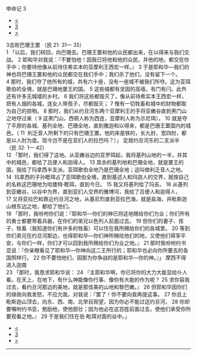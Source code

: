 ﻿





 申命记 3




* [<](bible/DEU02.md)
* [3](bible/DEU.md)
* [>](bible/DEU04.md)



 
3击败巴珊王噩 （民
21·
31—
35）  
1 「以后，我们转回，向巴珊去。巴珊王噩和他的众民都出来，在以得来与我们交战。 
2 耶和华对我说：『不要怕他！因我已将他和他的众民，并他的地，都交在你手中；你要待他像从前待住希实本的亚摩利王西宏一样。』 
3 于是耶和华—我们的神也将巴珊王噩和他的众民都交在我们手中；我们杀了他们，没有留下一个。 
4 那时，我们夺了他所有的城，共有六十座，没有一座城不被我们所夺。这为亚珥歌伯的全境，就是巴珊地噩王的国。 
5 这些城都有坚固的高墙，有门有闩。此外还有许多无城墙的乡村。 
6 我们将这些都毁灭了，像从前待希实本王西宏一样，把有人烟的各城，连女人带孩子，尽都毁灭； 
7 惟有一切牲畜和城中的财物都取为自己的掠物。 
8 那时，我们从约旦河东两个亚摩利王的手将亚嫩谷直到黑门山之地夺过来（ 
9 这黑门山，西顿人称为西连，亚摩利人称为示尼珥）， 
10 就是夺了平原的各城、基列全地、巴珊全地，直到撒迦和以得来，都是巴珊王噩国内的城邑。（ 
11  利乏音人所剩下的只有巴珊王噩。他的床是铁的，长九肘，宽四肘，都是以人肘为度。现今岂不是在亚扪人的拉巴吗？）」 定居约旦河东的二支派半 （民
32·
1—
42）  
12 「那时，我们得了这地。从亚嫩谷边的亚罗珥起，我将基列山地的一半，并其中的城邑，都给了吕便人和迦得人。 
13 其余的基列地和巴珊全地，就是噩王的国，我给了玛拿西半支派。亚珥歌伯全地乃是巴珊全地；这叫做利乏音人之地。 
14  玛拿西的子孙睚珥占了亚珥歌伯全境，直到基述人和玛迦人的交界，就按自己的名称这巴珊地为哈倭特·睚珥，直到今日。 
15 我又将基列给了玛吉。 
16 从基列到亚嫩谷，以谷中为界，直到亚扪人交界的雅博河，我给了吕便人和迦得人， 
17 又将亚拉巴和靠近约旦河之地，从基尼烈直到亚拉巴海，就是盐海，并毗斯迦山根东边之地，都给了他们。  
18 「那时，我吩咐你们说：『耶和华—你们的神已将这地赐给你们为业；你们所有的勇士都要带着兵器，在你们的弟兄以色列人前面过去。 
19 但你们的妻子、孩子、牲畜（我知道你们有许多的牲畜）可以住在我所赐给你们的各城里。 
20 等到你们弟兄在约旦河那边，也得耶和华—你们神所赐给他们的地，又使他们得享平安，与你们一样，你们才可以回到我所赐给你们为业之地。』 
21 那时我吩咐约书亚说：『你亲眼看见了耶和华—你神向这二王所行的；耶和华也必向你所要去的各国照样行。 
22 你不要怕他们，因那为你争战的是耶和华—你的神。』」 摩西不得进入迦南  
23 「那时，我恳求耶和华说： 
24 『主耶和华啊，你已将你的大力大能显给仆人看。在天上，在地下，有什么神能像你行事、像你有大能的作为呢？ 
25 求你容我过去，看约旦河那边的美地，就是那佳美的山地和黎巴嫩。』 
26 但耶和华因你们的缘故向我发怒，不应允我，对我说：『罢了！你不要向我再提这事。 
27 你且上毗斯迦山顶去，向东、西、南、北举目观望，因为你必不能过这约旦河。 
28 你却要嘱咐约书亚，勉励他，使他胆壮；因为他必在这百姓前面过去，使他们承受你所要观看之地。』 
29 于是我们住在伯·毗珥对面的谷中。」 
* [<](bible/DEU02.md)
* [3](bible/DEU.md)
* [>](bible/DEU04.md)





---









